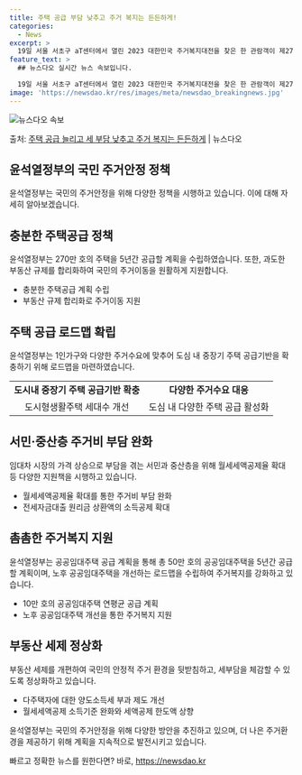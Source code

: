 ```yaml
---
title: 주택 공급 부담 낮추고 주거 복지는 든든하게!
categories:
  - News
excerpt: >
  19일 서울 서초구 aT센터에서 열린 2023 대한민국 주거복지대전을 찾은 한 관람객이 제27회 LH 대학생…
feature_text: >
  ## 뉴스다오 실시간 뉴스 속보입니다.

  19일 서울 서초구 aT센터에서 열린 2023 대한민국 주거복지대전을 찾은 한 관람객이 제27회 LH 대학생…
image: 'https://newsdao.kr/res/images/meta/newsdao_breakingnews.jpg'
---
```


![뉴스다오 속보](https://newsdao.kr/res/images/meta/newsdao_breakingnews.jpg)

<p>출처: <a href="https://newsdao.kr/3770" rel="dofollow">주택 공급 늘리고 세 부담 낮추고 주거 복지는 든든하게</a> | 뉴스다오</p>

<h2 data-ke-size="size26">윤석열정부의 국민 주거안정 정책</h2>
<p data-ke-size="size16">윤석열정부는 국민의 주거안정을 위해 다양한 정책을 시행하고 있습니다. 이에 대해 자세히 알아보겠습니다.</p>

<h2 data-ke-size="size24">충분한 주택공급 정책</h2>
<p data-ke-size="size16">윤석열정부는 270만 호의 주택을 5년간 공급할 계획을 수립하였습니다. 또한, 과도한 부동산 규제를 합리화하여 국민의 주거이동을 원활하게 지원합니다.</p>
<ul>
<li>충분한 주택공급 계획 수립</li>
<li>부동산 규제 합리화로 주거이동 지원</li>
</ul>

<h2 data-ke-size="size24">주택 공급 로드맵 확립</h2>
<p data-ke-size="size16">윤석열정부는 1인가구와 다양한 주거수요에 맞추어 도심 내 중장기 주택 공급기반을 확충하기 위해 로드맵을 마련하였습니다.</p>
<table>
<tr>
<td style="text-align: center; height: 17px;"><b>도시내 중장기 주택 공급기반 확충</b></td>
<td style="text-align: center; height: 17px;"><b>다양한 주거수요 대응</b></td>
</tr>
<tr>
<td style="text-align: center; height: 17px;">도시형생활주택 세대수 개선</td>
<td style="text-align: center; height: 17px;">도심 내 다양한 주택 공급 활성화</td>
</tr>
</table>

<h2 data-ke-size="size24">서민·중산층 주거비 부담 완화</h2>
<p data-ke-size="size16">임대차 시장의 가격 상승으로 부담을 겪는 서민과 중산층을 위해 월세세액공제율 확대 등 다양한 지원책을 시행하고 있습니다.</p>
<ul>
<li>월세세액공제율 확대를 통한 주거비 부담 완화</li>
<li>전세자금대출 원리금 상환액의 소득공제 확대</li>
</ul>

<h2 data-ke-size="size24">촘촘한 주거복지 지원</h2>
<p data-ke-size="size16">윤석열정부는 공공임대주택 공급 계획을 통해 총 50만 호의 공공임대주택을 5년간 공급할 계획이며, 노후 공공임대주택을 개선하는 로드맵을 수립하여 주거복지를 강화하고 있습니다.</p>
<ul>
<li>10만 호의 공공임대주택 연평균 공급 계획</li>
<li>노후 공공임대주택 개선을 통한 주거복지 지원</li>
</ul>

<h2 data-ke-size="size24">부동산 세제 정상화</h2>
<p data-ke-size="size16">부동산 세제를 개편하여 국민의 안정적 주거 환경을 뒷받침하고, 세부담을 체감할 수 있도록 정상화하고 있습니다.</p>
<ul>
<li>다주택자에 대한 양도소득세 부과 제도 개선</li>
<li>월세세액공제 소득기준 완화와 세액공제 한도액 상향</li>
</ul>

<p data-ke-size="size16">윤석열정부는 국민의 주거안정을 위해 다양한 방안을 추진하고 있으며, 더 나은 주거환경을 제공하기 위해 계획을 지속적으로 발전시키고 있습니다.</p>
 

빠르고 정확한 뉴스를 원한다면? 바로, <a href="https://newsdao.kr" rel="dofollow">https://newsdao.kr</a>



